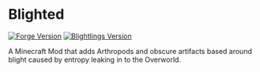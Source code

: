 # Blighted

[![Forge Version](https://img.shields.io/badge/Minecraft%20Forge-1.16.4%20--%2035.1.11-orange)](https://files.minecraftforge.net/maven/net/minecraftforge/forge/index_1.16.4.html)
[![Blightlings Version](https://img.shields.io/badge/Blightlings-0.0.1--alpha.1-red)](https://github.com/Elenterius/Blightlings)

A Minecraft Mod that adds Arthropods and obscure artifacts based around blight caused by entropy leaking in to the Overworld.